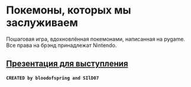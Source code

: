 # Покемоны, которых мы заслуживаем
Пошаговая игра, вдохновлённая покемонами, написанная на pygame. Все права на брэнд принадлежат Nintendo.

## [Презентация для выступления](https://docs.google.com/presentation/d/1wMsKwqRSOjirc9A1-PSXjwXe3xkexADz/edit?usp=sharing&ouid=107572231037682627852&rtpof=true&sd=true)
#### `CREATED by bloodofspring and SIlD07`
